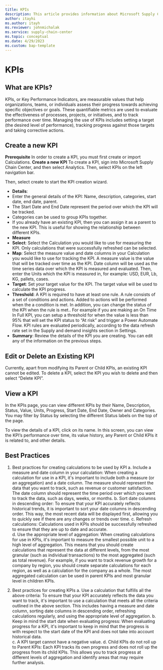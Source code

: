 ```yaml
---
title: KPIs
description: This article provides information about Microsoft Supply Chain Center's KPIs feature.
author: itayhi
ms.author: itayh
ms.reviewer: johnmichalak
ms.service: supply-chain-center
ms.topic: conceptual
ms.date: 4/29/2023
ms.custom: bap-template
---
```



# KPIs

## What are KPIs?
KPIs, or Key Performance Indicators, are measurable values that help organizations, teams, or individuals assess their progress towards achieving specific objectives or goals. These quantifiable metrics are used to evaluate the effectiveness of processes, projects, or initiatives, and to track performance over time. Managing the use of KPIs includes setting a target (the desired level of performance), tracking progress against those targets and taking corrective actions.

## Create a new KPI
**Prerequisite**
In order to create a KPI, you must first create or import Calculations. 
**Create a new KPI**
To create a KPI, sign into Microsoft Supply Chain Center, and then select Analytics.  Then, select KPIs on the left navigation bar. 
 
Then, select create to start the KPI creation wizard.
-	**Details**:
 -	Enter the general details of the KPI: Name, description, categories, start date, end date, parent. 
 -	The Start Date and End Date represent the period over which the KPI will be tracked.
 -	Categories can be used to group KPIs together. 
 -	If you already have an existing KPI, then you can assign it as a parent to the new KPI. This is useful for showing the relationship between different KPIs.   
-	**Measure**
 -	**Select**: Select the Calculation you would like to use for measuring the KPI. Only calculations that were successfully refreshed can be selected.
 - **Map**: Select the measure value and date columns in your Calculation you would like to use for tracking the KPI. A measure value is the value that will be tracked over time as the KPI. Date column will be used as the time series data over which the KPI is measured and evaluated. Then, enter the Units which the KPI is measured in, for example: USD, EUR, Lb, KG, pallets, cases. 
-	**Target**: Set your target value for the KPI. The target value will be used to calculate the KPI progress. 
-	**Threshold**: A KPI is required to have at least one rule. A rule consists of a set of conditions and actions. Added to actions will be performed when the a condition is met. In addition, you can change the status of the KPI when the rule is met.. For example if you are making  an On Time In Full KPI, you can setup a threshold for when the value is less than 95% that will set the KPI status to “At risk” and trigger a Power Automate Flow. KPI rules are evaluated periodically, according to the data refresh rate set in the Supply and demand insights section in Settings. 
-	**Summary**: Review the details of the KPI you are creating. You can edit any of the information on the previous steps.
 
## Edit or Delete an Existing KPI
Currently, apart from modifying its Parent or Child KPIs,  an existing KPI cannot be edited. To delete a KPI, select the KPI you wish to delete and then select “Delete KPI”.

## View a KPI
In the KPIs page, you can view different KPIs by their Name, Description, Status, Value, Units, Progress, Start Date, End Date, Owner and Categories. You may filter by Status by selecting the different Status labels on the top of the page.
 
To view the details of a KPI, click on its name. In this screen, you can view the KPI’s performance over time, its value history, any Parent or Child KPIs it is related to, and other details. 
 
## Best Practices 

1.	Best practices for creating calculations to be used by KPI 
a.	Include a measure and date column in your calculation: 
When creating a calculation for use in a KPI, it's important to include both a measure (or an aggregation) and a date column. The measure should represent the data that you want to track, such as revenue or customer satisfaction. The date column should represent the time period over which you want to track the data, such as days, weeks, or months. 
b.	Sort date columns in descending order: 
To ensure that your KPI accurately reflects historical trends, it is important to sort your date columns in descending order. This way, the most recent data will be displayed first, allowing you to quickly see if there are any changes or trends over time. 
c.	Refresh calculations: 
Calculations used in KPIs should be successfully refreshed to ensure that they are up to date and accurate.  
d.	Use the appropriate level of aggregation: 
When creating calculations for use in KPIs, it's important to measure the smallest possible unit to a high level of aggregation. This means that you should create calculations that represent the data at different levels, from the most granular (such as individual transactions) to the most aggregated (such as total revenue). For example, if you want to track revenue growth for a company by region, you should create separate calculations for each region, as well as a calculation for the company as a whole. The most aggregated calculation can be used in parent KPIs and most granular level in children KPIs. 
 
2.	Best practices for creating KPIs 
a.	Use a calculation that fulfills all the above criteria: 
To ensure that your KPI accurately reflects the data you want to track, it's important to use a calculation that meets all the criteria outlined in the above section. This includes having a measure and date column, sorting date columns in descending order, refreshing calculations regularly, and using the appropriate level of aggregation. 
b.	Keep in mind the start date when evaluating progress: 
When evaluating progress for a KPI, it's important to keep in mind that the progress is with respect to the start date of the KPI and does not take into account historical data.  
c.	A KPI target cannot have a negative value.
d.	Child KPIs do not roll up to Parent KPIs: 
Each KPI tracks its own progress and does not roll up the progress from its child KPIs. This allows you to track progress at different levels of aggregation and identify areas that may require further analysis. 

